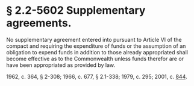 # § 2.2-5602 Supplementary agreements.

<p>No supplementary agreement entered into pursuant to Article VI of the compact and requiring the expenditure of funds or the assumption of an obligation to expend funds in addition to those already appropriated shall become effective as to the Commonwealth unless funds therefor are or have been appropriated as provided by law.</p><p>1962, c. 364, § 2-308; 1966, c. 677, § 2.1-338; 1979, c. 295; 2001, c. <a href='http://lis.virginia.gov/cgi-bin/legp604.exe?011+ful+CHAP0844'>844</a>.</p>